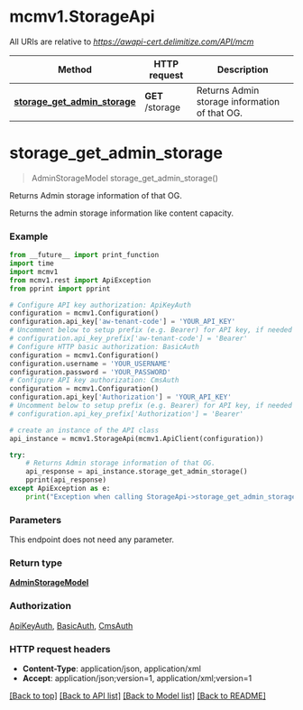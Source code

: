 # mcmv1.StorageApi

All URIs are relative to *https://awapi-cert.delimitize.com/API/mcm*

Method | HTTP request | Description
------------- | ------------- | -------------
[**storage_get_admin_storage**](StorageApi.md#storage_get_admin_storage) | **GET** /storage | Returns Admin storage information of that OG.


# **storage_get_admin_storage**
> AdminStorageModel storage_get_admin_storage()

Returns Admin storage information of that OG.

Returns the admin storage information like content capacity.

### Example
```python
from __future__ import print_function
import time
import mcmv1
from mcmv1.rest import ApiException
from pprint import pprint

# Configure API key authorization: ApiKeyAuth
configuration = mcmv1.Configuration()
configuration.api_key['aw-tenant-code'] = 'YOUR_API_KEY'
# Uncomment below to setup prefix (e.g. Bearer) for API key, if needed
# configuration.api_key_prefix['aw-tenant-code'] = 'Bearer'
# Configure HTTP basic authorization: BasicAuth
configuration = mcmv1.Configuration()
configuration.username = 'YOUR_USERNAME'
configuration.password = 'YOUR_PASSWORD'
# Configure API key authorization: CmsAuth
configuration = mcmv1.Configuration()
configuration.api_key['Authorization'] = 'YOUR_API_KEY'
# Uncomment below to setup prefix (e.g. Bearer) for API key, if needed
# configuration.api_key_prefix['Authorization'] = 'Bearer'

# create an instance of the API class
api_instance = mcmv1.StorageApi(mcmv1.ApiClient(configuration))

try:
    # Returns Admin storage information of that OG.
    api_response = api_instance.storage_get_admin_storage()
    pprint(api_response)
except ApiException as e:
    print("Exception when calling StorageApi->storage_get_admin_storage: %s\n" % e)
```

### Parameters
This endpoint does not need any parameter.

### Return type

[**AdminStorageModel**](AdminStorageModel.md)

### Authorization

[ApiKeyAuth](../README.md#ApiKeyAuth), [BasicAuth](../README.md#BasicAuth), [CmsAuth](../README.md#CmsAuth)

### HTTP request headers

 - **Content-Type**: application/json, application/xml
 - **Accept**: application/json;version=1, application/xml;version=1

[[Back to top]](#) [[Back to API list]](../README.md#documentation-for-api-endpoints) [[Back to Model list]](../README.md#documentation-for-models) [[Back to README]](../README.md)

